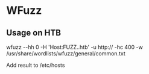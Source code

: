 # WFuzz
## Usage on HTB

wfuzz --hh 0 -H 'Host:FUZZ.<BoxName>.htb' -u http://<IP> -hc 400 -w /usr/share/wordlists/wfuzz/general/common.txt

Add result to /etc/hosts
